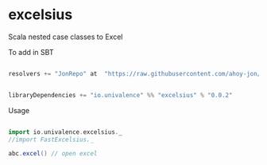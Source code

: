 # excelsius
Scala nested case classes to Excel


To add in SBT
```scala

resolvers += "JonRepo" at  "https://raw.githubusercontent.com/ahoy-jon/m2-repo/master/"


libraryDependencies += "io.univalence" %% "excelsius" % "0.0.2"
```

Usage 

```scala

import io.univalence.excelsius._
//import FastExcelsius._

abc.excel() // open excel

```
